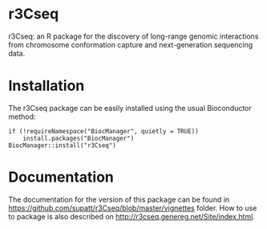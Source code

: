 # r3Cseq
r3Cseq: an R package for the discovery of long-range genomic interactions from chromosome conformation capture and next-generation sequencing data.

# Installation

The r3Cseq package can be easily installed using the usual Bioconductor method:

```{r, eval = F}
if (!requireNamespace("BiocManager", quietly = TRUE))
    install.packages("BiocManager")
BiocManager::install("r3Cseq")
```

# Documentation

The documentation for the version of this package can be found in https://github.com/supatt/r3Cseq/blob/master/vignettes folder. How to use to package is also described on http://r3cseq.genereg.net/Site/index.html.
